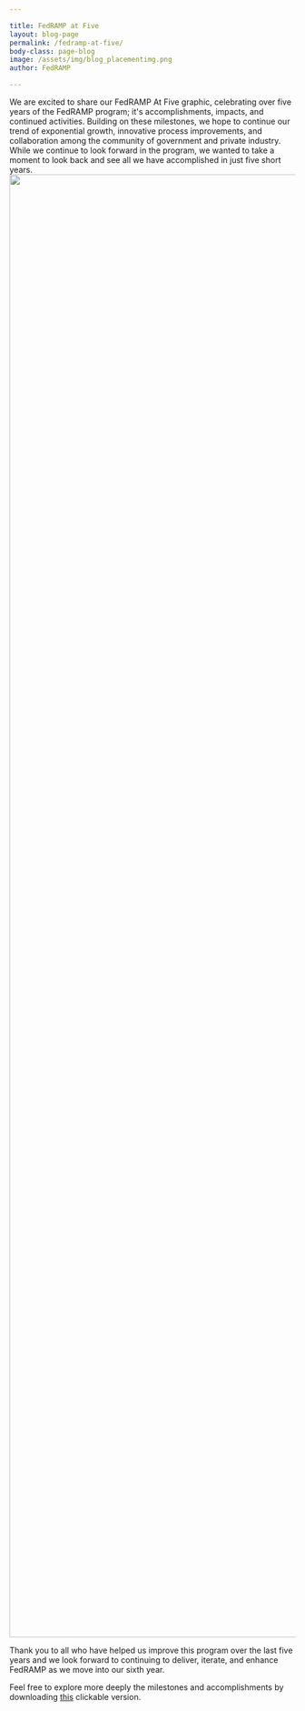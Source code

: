 ```yaml
---

title: FedRAMP at Five
layout: blog-page
permalink: /fedramp-at-five/
body-class: page-blog
image: /assets/img/blog_placementimg.png
author: FedRAMP

---
```

We are excited to share our FedRAMP At Five graphic, celebrating over five years of the FedRAMP program; it's accomplishments, impacts, and continued activities. Building on these milestones, we hope to continue our trend of exponential growth, innovative process improvements, and collaboration among the community of government and private industry. While we continue to look forward in the program, we wanted to take a moment to look back and see all we have accomplished in just five short years.  [<img class="size-full wp-image-67471 aligncenter" src="https://s3.amazonaws.com/sitesusa/wp-content/uploads/sites/482/2017/08/FedRAMP-5-year-timeline_FINAL-1.jpg" alt="" width="800" height="2572" />](https://s3.amazonaws.com/sitesusa/wp-content/uploads/sites/482/2017/08/FedRAMP-5-year-timeline_FINAL-1.jpg)

Thank you to all who have helped us improve this program over the last five years and we look forward to continuing to deliver, iterate, and enhance FedRAMP as we move into our sixth year.

Feel free to explore more deeply the milestones and accomplishments by downloading [this](https://s3.amazonaws.com/sitesusa/wp-content/uploads/sites/482/2017/08/FR5yr.pdf) clickable version.
